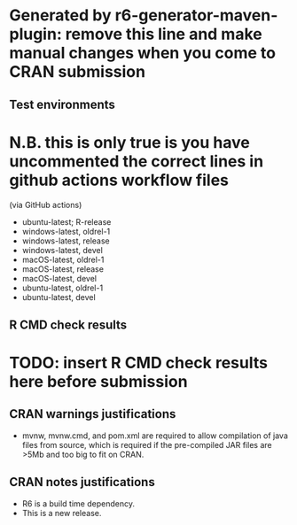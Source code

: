 # Generated by r6-generator-maven-plugin: remove this line and make manual changes when you come to CRAN submission

## Test environments

# N.B. this is only true is you have uncommented the correct lines in github actions workflow files
(via GitHub actions)
* ubuntu-latest; R-release 
* windows-latest, oldrel-1
* windows-latest, release
* windows-latest, devel
* macOS-latest, oldrel-1
* macOS-latest, release
* macOS-latest, devel
* ubuntu-latest, oldrel-1
* ubuntu-latest, devel

## R CMD check results
# TODO: insert R CMD check results here before submission

## CRAN warnings justifications
 
* mvnw, mvnw.cmd, and pom.xml are required to allow compilation of java files from source, 
which is required if the pre-compiled JAR files are >5Mb and too big to fit on CRAN.

## CRAN notes justifications
  
* R6 is a build time dependency.
* This is a new release.
